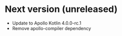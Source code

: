 # Next version (unreleased)

* Update to Apollo Kotlin 4.0.0-rc.1
* Remove apollo-compiler dependency
